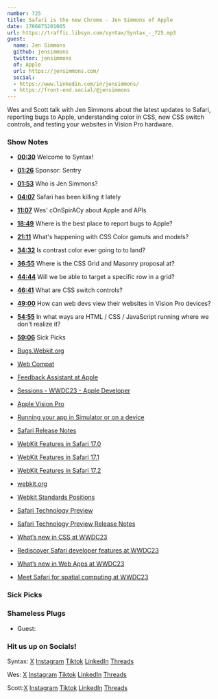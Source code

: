 ```yaml
---
number: 725
title: Safari is the new Chrome - Jen Simmons of Apple
date: 1706875201005
url: https://traffic.libsyn.com/syntax/Syntax_-_725.mp3
guest:
  name: Jen Simmons
  github: jensimmons
  twitter: jensimmons
  of: Apple
  url: https://jensimmons.com/
  social:
  - https://www.linkedin.com/in/jensimmons/
  - https://front-end.social/@jensimmons
---
```


Wes and Scott talk with Jen Simmons about the latest updates to Safari, reporting bugs to Apple, understanding color in CSS, new CSS switch controls, and testing your websites in Vision Pro hardware.

### Show Notes

* **[00:30](#t=00:30)** Welcome to Syntax!
* **[01:26](#t=01:26)** Sponsor: Sentry
* **[01:53](#t=01:53)** Who is Jen Simmons?
* **[04:07](#t=04:07)** Safari has been killing it lately
* **[11:07](#t=11:07)** Wes' cOnSpirACy about Apple and APIs
* **[18:49](#t=18:49)** Where is the best place to report bugs to Apple?
* **[21:11](#t=21:11)** What's happening with CSS Color gamuts and models?
* **[34:32](#t=34:32)** Is contrast color ever going to to land?
* **[36:55](#t=36:55)** Where is the CSS Grid and Masonry proposal at?
* **[44:44](#t=44:44)** Will we be able to target a specific row in a grid?
* **[46:41](#t=46:41)** What are CSS switch controls?
* **[49:00](#t=49:00)** How can web devs view their websites in Vision Pro devices?
* **[54:55](#t=54:55)** In what ways are HTML / CSS / JavaScript running where we don't realize it?
* **[59:06](#t=59:06)** Sick Picks

* [Bugs.Webkit.org](https://bugs.webkit.org/)
* [Web Compat](https://webcompat.com/)
* [Feedback Assistant at Apple](https://feedbackassistant.apple.com/)
* [Sessions - WWDC23 - Apple Developer](https://developer.apple.com/wwdc23/sessions/)
* [Apple Vision Pro](https://www.apple.com/apple-vision-pro/?)
* [Running your app in Simulator or on a device](https://developer.apple.com/documentation/xcode/running-your-app-in-simulator-or-on-a-device)
* [Safari Release Notes](https://developer.apple.com/documentation/safari-release-notes)
* [WebKit Features in Safari 17.0](https://webkit.org/blog/14445/webkit-features-in-safari-17-0/)
* [WebKit Features in Safari 17.1](https://webkit.org/blog/14735/webkit-features-in-safari-17-1/)
* [WebKit Features in Safari 17.2](https://webkit.org/blog/14787/webkit-features-in-safari-17-2/)
* [webkit.org](http://webkit.org/)
* [Webkit Standards Positions](https://webkit.org/standards-positions/)
* [Safari Technology Preview](https://developer.apple.com/safari/technology-preview/)
* [Safari Technology Preview Release Notes](https://developer.apple.com/documentation/safari-technology-preview-release-notes)
* [What’s new in CSS at WWDC23](https://developer.apple.com/videos/play/wwdc2023/10121)
* [Rediscover Safari developer features at WWDC23](https://developer.apple.com/videos/play/wwdc2023/10262)
* [What’s new in Web Apps at WWDC23](https://developer.apple.com/videos/play/wwdc2023/10120)
* [Meet Safari for spatial computing at WWDC23](https://developer.apple.com/videos/play/wwdc2023/10279)

### Sick Picks

### Shameless Plugs

- Guest:

### Hit us up on Socials!

Syntax: [X](https://twitter.com/syntaxfm) [Instagram](https://www.instagram.com/syntax_fm/) [Tiktok](https://www.tiktok.com/@syntaxfm) [LinkedIn](https://www.linkedin.com/company/96077407/admin/feed/posts/) [Threads](https://www.threads.net/@syntax_fm)

Wes: [X](https://twitter.com/wesbos) [Instagram](https://www.instagram.com/wesbos/) [Tiktok](https://www.tiktok.com/@wesbos) [LinkedIn](https://www.linkedin.com/in/wesbos/) [Threads](https://www.threads.net/@wesbos)

Scott:[X](https://twitter.com/stolinski) [Instagram](https://www.instagram.com/stolinski/) [Tiktok](https://www.tiktok.com/@stolinski) [LinkedIn](https://www.linkedin.com/in/stolinski/) [Threads](https://www.threads.net/@stolinski)